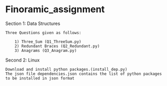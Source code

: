# Finoramic_assignment
Section 1: Data Structures

    Three Questions given as follows:
    
        1) Three_Sum (Q1_ThreeSum.py)               
        2) Redundant Braces (Q2_Redundant.py)           
        3) Anagrams (Q3_Anagram.py)             
    
Second 2: Linux


    Download and install python packages.(install_dep.py)
    The json file dependencies.json contains the list of python packages to be installed in json format
    
